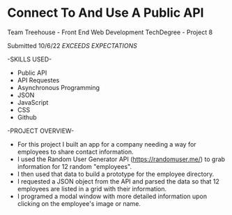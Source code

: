 # Connect To And Use A Public API
Team Treehouse - Front End Web Development TechDegree - Project 8

Submitted 10/6/22 *EXCEEDS EXPECTATIONS*

-SKILLS USED-
* Public API
* API Requestes
* Asynchronous Programming
* JSON
* JavaScript
* CSS
* Github

-PROJECT OVERVIEW-
* For this project I built an app for a company needing a way for employees to share contact information.
* I used the Random User Generator API (https://randomuser.me/) to grab information for 12 random "employees".
* I then used that data to build a prototype for the employee directory.
* I requested a JSON object from the API and parsed the data so that 12 employees are listed in a grid with their information.
* I programed a modal window with more detailed information upon clicking on the employee's image or name.
